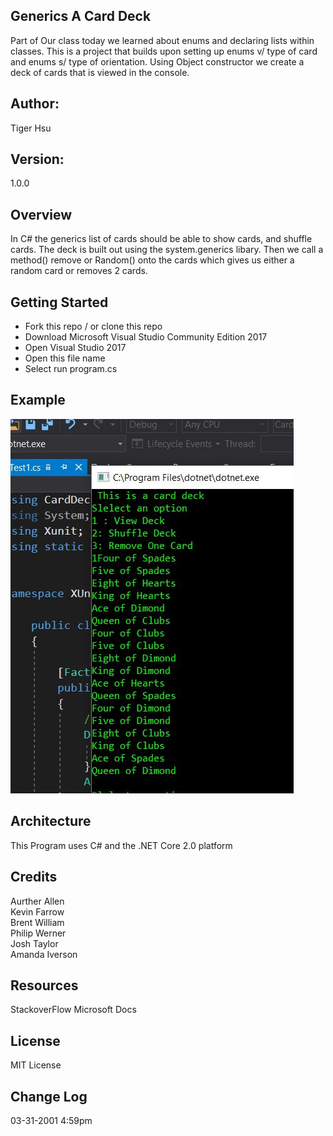 ## Generics A Card Deck
Part of Our class today we learned about enums and declaring lists within classes. This is a project that builds upon setting up 
enums v/ type of card and enums s/ type of orientation. Using Object constructor we create a deck of cards that is viewed in the console.

## Author:
Tiger Hsu

## Version:
1.0.0 

## Overview
In C# the generics list of cards should be able to show cards, and shuffle cards. The deck is built out using the system.generics libary. Then we call a method() remove or Random() onto the cards which gives us either a random card or removes 2 cards.


## Getting Started
- Fork this repo / or clone this repo
- Download Microsoft Visual Studio Community Edition 2017
- Open Visual Studio 2017
- Open this file name 
- Select run program.cs

## Example

![alt text](/CardDeck/DeckofCards.JPG)

<!-- Show them what looks like and how how to use the application.  -->

## Architecture
This  Program uses C# and the .NET Core 2.0 platform

## Credits
Aurther Allen <br>
Kevin Farrow <br>
Brent William <br>
Philip Werner <br>
Josh Taylor <br>
Amanda Iverson <br>

## Resources
StackoverFlow
Microsoft Docs

## License
MIT License

## Change Log

03-31-2001 4:59pm
